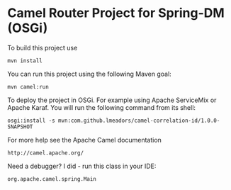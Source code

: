 # Camel Router Project for Spring-DM (OSGi)

To build this project use

    mvn install

You can run this project using the following Maven goal:

    mvn camel:run

To deploy the project in OSGi. For example using Apache ServiceMix
or Apache Karaf. You will run the following command from its shell:

    osgi:install -s mvn:com.github.lmeadors/camel-correlation-id/1.0.0-SNAPSHOT

For more help see the Apache Camel documentation

    http://camel.apache.org/

Need a debugger? I did - run this class in your IDE:

    org.apache.camel.spring.Main
